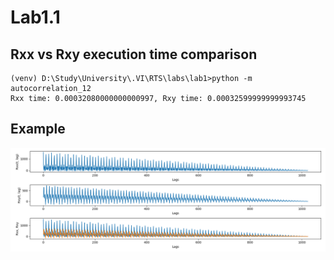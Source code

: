# Lab1.1

## Rxx vs Rxy execution time comparison

```
(venv) D:\Study\University\.VI\RTS\labs\lab1>python -m autocorrelation_12
Rxx time: 0.00032080000000000997, Rxy time: 0.00032599999999993745
```

## Example

![Execution example](docs/execution-example.png)
